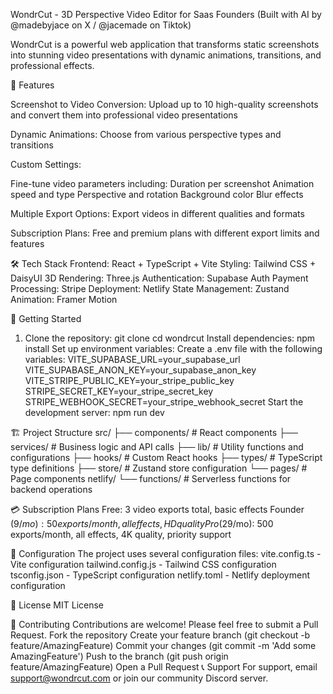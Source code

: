 WondrCut - 3D Perspective Video Editor for Saas Founders (Built with AI by @madebyjace on X / @jacemade on Tiktok)

WondrCut is a powerful web application that transforms static screenshots into stunning video presentations with dynamic animations, transitions, and professional effects.

🌟 Features

Screenshot to Video Conversion: Upload up to 10 high-quality screenshots and convert them into professional video presentations

Dynamic Animations: Choose from various perspective types and transitions

Custom Settings: 

Fine-tune video parameters including:
Duration per screenshot
Animation speed and type
Perspective and rotation
Background color
Blur effects

Multiple Export Options: 
Export videos in different qualities and formats

Subscription Plans: 
Free and premium plans with different export limits and features

🛠️ Tech Stack
Frontend: React + TypeScript + Vite
Styling: Tailwind CSS + DaisyUI
3D Rendering: Three.js
Authentication: Supabase Auth
Payment Processing: Stripe
Deployment: Netlify
State Management: Zustand
Animation: Framer Motion

🚀 Getting Started
1. Clone the repository:
git clone <repository-url>
cd wondrcut
Install dependencies:
npm install
Set up environment variables:
Create a .env file with the following variables:
VITE_SUPABASE_URL=your_supabase_url
VITE_SUPABASE_ANON_KEY=your_supabase_anon_key
VITE_STRIPE_PUBLIC_KEY=your_stripe_public_key
STRIPE_SECRET_KEY=your_stripe_secret_key
STRIPE_WEBHOOK_SECRET=your_stripe_webhook_secret
Start the development server:
npm run dev

🏗️ Project Structure
src/
├── components/ # React components
├── services/ # Business logic and API calls
├── lib/ # Utility functions and configurations
├── hooks/ # Custom React hooks
├── types/ # TypeScript type definitions
├── store/ # Zustand store configuration
└── pages/ # Page components
netlify/
└── functions/ # Serverless functions for backend operations

💳 Subscription Plans
Free: 3 video exports total, basic effects
Founder ($9/mo): 50 exports/month, all effects, HD quality
Pro ($29/mo): 500 exports/month, all effects, 4K quality, priority support

🔧 Configuration
The project uses several configuration files:
vite.config.ts - Vite configuration
tailwind.config.js - Tailwind CSS configuration
tsconfig.json - TypeScript configuration
netlify.toml - Netlify deployment configuration

📝 License
MIT License

🤝 Contributing
Contributions are welcome! Please feel free to submit a Pull Request.
Fork the repository
Create your feature branch (git checkout -b feature/AmazingFeature)
Commit your changes (git commit -m 'Add some AmazingFeature')
Push to the branch (git push origin feature/AmazingFeature)
Open a Pull Request
📞 Support
For support, email support@wondrcut.com or join our community Discord server.
